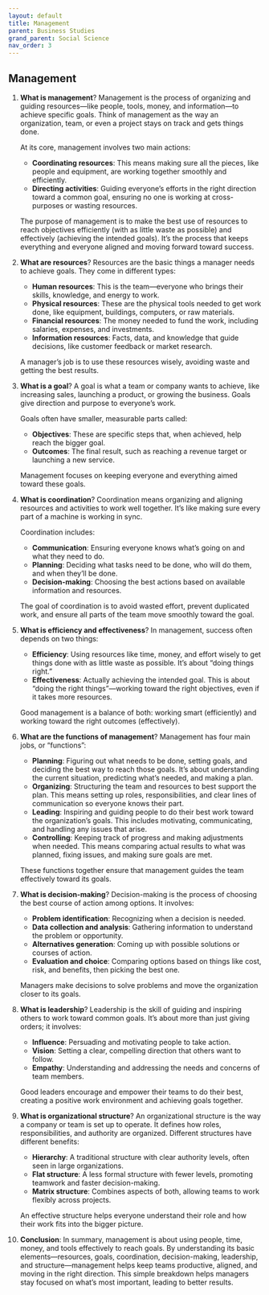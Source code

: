 ```yaml
---
layout: default
title: Management
parent: Business Studies
grand_parent: Social Science
nav_order: 3
---
```


## Management

1. **What is management**? Management is the process of organizing and guiding resources—like people, tools, money, and information—to achieve specific goals. Think of management as the way an organization, team, or even a project stays on track and gets things done. 

    At its core, management involves two main actions:
    - **Coordinating resources**: This means making sure all the pieces, like people and equipment, are working together smoothly and efficiently.
    - **Directing activities**: Guiding everyone’s efforts in the right direction toward a common goal, ensuring no one is working at cross-purposes or wasting resources.

    The purpose of management is to make the best use of resources to reach objectives efficiently (with as little waste as possible) and effectively (achieving the intended goals). It’s the process that keeps everything and everyone aligned and moving forward toward success.

2. **What are resources**? Resources are the basic things a manager needs to achieve goals. They come in different types:

    - **Human resources**: This is the team—everyone who brings their skills, knowledge, and energy to work.
    - **Physical resources**: These are the physical tools needed to get work done, like equipment, buildings, computers, or raw materials.
    - **Financial resources**: The money needed to fund the work, including salaries, expenses, and investments.
    - **Information resources**: Facts, data, and knowledge that guide decisions, like customer feedback or market research.

    A manager’s job is to use these resources wisely, avoiding waste and getting the best results.

3. **What is a goal**? A goal is what a team or company wants to achieve, like increasing sales, launching a product, or growing the business. Goals give direction and purpose to everyone’s work. 

    Goals often have smaller, measurable parts called:
    - **Objectives**: These are specific steps that, when achieved, help reach the bigger goal.
    - **Outcomes**: The final result, such as reaching a revenue target or launching a new service.

    Management focuses on keeping everyone and everything aimed toward these goals.

4. **What is coordination**? Coordination means organizing and aligning resources and activities to work well together. It’s like making sure every part of a machine is working in sync.

    Coordination includes:
    - **Communication**: Ensuring everyone knows what’s going on and what they need to do.
    - **Planning**: Deciding what tasks need to be done, who will do them, and when they’ll be done.
    - **Decision-making**: Choosing the best actions based on available information and resources.

    The goal of coordination is to avoid wasted effort, prevent duplicated work, and ensure all parts of the team move smoothly toward the goal.

5. **What is efficiency and effectiveness**? In management, success often depends on two things:

    - **Efficiency**: Using resources like time, money, and effort wisely to get things done with as little waste as possible. It’s about “doing things right.”
    - **Effectiveness**: Actually achieving the intended goal. This is about “doing the right things”—working toward the right objectives, even if it takes more resources.

    Good management is a balance of both: working smart (efficiently) and working toward the right outcomes (effectively).

6. **What are the functions of management**? Management has four main jobs, or “functions”:

    - **Planning**: Figuring out what needs to be done, setting goals, and deciding the best way to reach those goals. It’s about understanding the current situation, predicting what’s needed, and making a plan.
    - **Organizing**: Structuring the team and resources to best support the plan. This means setting up roles, responsibilities, and clear lines of communication so everyone knows their part.
    - **Leading**: Inspiring and guiding people to do their best work toward the organization’s goals. This includes motivating, communicating, and handling any issues that arise.
    - **Controlling**: Keeping track of progress and making adjustments when needed. This means comparing actual results to what was planned, fixing issues, and making sure goals are met.

    These functions together ensure that management guides the team effectively toward its goals.

7. **What is decision-making**? Decision-making is the process of choosing the best course of action among options. It involves:

    - **Problem identification**: Recognizing when a decision is needed.
    - **Data collection and analysis**: Gathering information to understand the problem or opportunity.
    - **Alternatives generation**: Coming up with possible solutions or courses of action.
    - **Evaluation and choice**: Comparing options based on things like cost, risk, and benefits, then picking the best one.

    Managers make decisions to solve problems and move the organization closer to its goals.

8. **What is leadership**? Leadership is the skill of guiding and inspiring others to work toward common goals. It’s about more than just giving orders; it involves:

    - **Influence**: Persuading and motivating people to take action.
    - **Vision**: Setting a clear, compelling direction that others want to follow.
    - **Empathy**: Understanding and addressing the needs and concerns of team members.

    Good leaders encourage and empower their teams to do their best, creating a positive work environment and achieving goals together.

9. **What is organizational structure**? An organizational structure is the way a company or team is set up to operate. It defines how roles, responsibilities, and authority are organized. Different structures have different benefits:

    - **Hierarchy**: A traditional structure with clear authority levels, often seen in large organizations.
    - **Flat structure**: A less formal structure with fewer levels, promoting teamwork and faster decision-making.
    - **Matrix structure**: Combines aspects of both, allowing teams to work flexibly across projects.

    An effective structure helps everyone understand their role and how their work fits into the bigger picture.

10. **Conclusion**: In summary, management is about using people, time, money, and tools effectively to reach goals. By understanding its basic elements—resources, goals, coordination, decision-making, leadership, and structure—management helps keep teams productive, aligned, and moving in the right direction. This simple breakdown helps managers stay focused on what’s most important, leading to better results.
